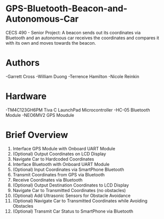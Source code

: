 # GPS-Bluetooth-Beacon-and-Autonomous-Car
CECS 490 - Senior Project:
  A beacon sends out its coordinates via Bluetooth and an autonomous car receives the coordinates and compares it with its own and moves towards the beacon.
  
# Authors
-Garrett  Cross
-William  Duong
-Terrence Hamilton
-Nicole   Reinkin

# Hardware
-TM4C123GH6PM Tiva C LaunchPad Microcontroller
-HC-05        Bluetooth Module
-NEO6MV2      GPS Moudule

# Brief Overview
1.  Interface GPS Module with Onboard UART Module
2.  (Optional) Output Coordinates on LCD Display
3.  Navigate Car to Hardcoded Coordinates
4.  Interface Bluetooth with Onboard UART Module
5.  (Optional) Input Coordinates via SmartPhone Bluetooth
6.  Transmit Coordinates from GPS via Bluetooth
7.  Receive Coordinates via Bluetooth
8.  (Optional) Output Destination Coordinates to LCD Display
9.  Navigate Car to Transmitted Coordinates (no obstacles)
10. (Optional) Add Ultrasonic Sensors for Obstacle Avoidance
11. (Optional) Navigate Car to Transmitted Coordinates
    while Avoiding Obstacles
12. (Optional) Transmit Car Status to SmartPhone via Bluetooth
